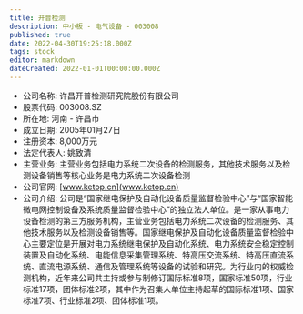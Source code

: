 ```yaml
---
title: 开普检测
description: 中小板 - 电气设备 - 003008
published: true
date: 2022-04-30T19:25:18.000Z
tags: stock
editor: markdown
dateCreated: 2022-01-01T00:00:00.000Z
---
```


- 公司名称: 许昌开普检测研究院股份有限公司
- 股票代码: 003008.SZ
- 所在地: 河南 - 许昌市
- 成立日期: 2005年01月27日
- 注册资本: 8,000万元
- 法定代表人: 姚致清
- 主营业务: 主营业务包括电力系统二次设备的检测服务，其他技术服务以及检测设备销售等核心业务是电力系统二次设备检测
- 公司官网: [www.ketop.cn](www.ketop.cn)
- 公司介绍: 公司是“国家继电保护及自动化设备质量监督检验中心”与“国家智能微电网控制设备及系统质量监督检验中心”的独立法人单位。是一家从事电力设备检测的第三方服务机构，主营业务包括电力系统二次设备的检测服务、其他技术服务以及检测设备销售等。国家继电保护及自动化设备质量监督检验中心主要定位是开展对电力系统继电保护及自动化系统、电力系统安全稳定控制装置及自动化系统、电能信息采集管理系统、特高压交流系统、特高压直流系统、直流电源系统、通信及管理系统等设备的试验和研究。为行业内的权威检测机构，近年来公司共主持或参与制修订国际标准8项，国家标准50项，行业标准17项，团体标准2项，其中作为召集人单位主持起草的国际标准1项、国家标准7项、行业标准2项、团体标准1项。


